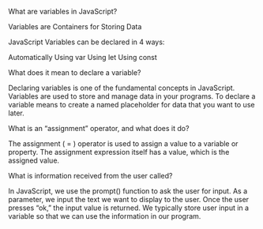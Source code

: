 What are variables in JavaScript?

Variables are Containers for Storing Data

JavaScript Variables can be declared in 4 ways:

Automatically
Using var
Using let
Using const

What does it mean to declare a variable?

Declaring variables is one of the fundamental concepts in JavaScript. Variables are used to store and manage data in your programs. To declare a variable means to create a named placeholder for data that you want to use later.

What is an “assignment” operator, and what does it do?

The assignment ( = ) operator is used to assign a value to a variable or property. The assignment expression itself has a value, which is the assigned value.

What is information received from the user called?

In JavaScript, we use the prompt() function to ask the user for input. As a parameter, we input the text we want to display to the user. Once the user presses “ok,” the input value is returned. We typically store user input in a variable so that we can use the information in our program.
